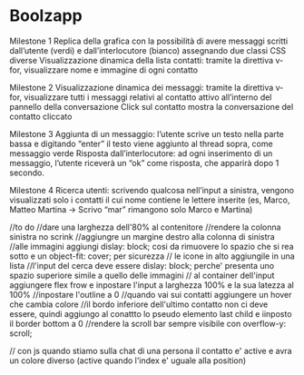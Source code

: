 # Boolzapp

Milestone 1
Replica della grafica con la possibilità di avere messaggi scritti dall’utente (verdi) e dall’interlocutore (bianco) assegnando due classi CSS diverse
Visualizzazione dinamica della lista contatti: tramite la direttiva v-for, visualizzare nome e immagine di ogni contatto

Milestone 2
Visualizzazione dinamica dei messaggi: tramite la direttiva v-for, visualizzare tutti i messaggi relativi al contatto attivo all’interno del pannello della conversazione
Click sul contatto mostra la conversazione del contatto cliccato

Milestone 3
Aggiunta di un messaggio: l’utente scrive un testo nella parte bassa e digitando “enter” il testo viene aggiunto al thread sopra, come messaggio verde
Risposta dall’interlocutore: ad ogni inserimento di un messaggio, l’utente riceverà un “ok” come risposta, che apparirà dopo 1 secondo.

Milestone 4
Ricerca utenti: scrivendo qualcosa nell’input a sinistra, vengono visualizzati solo i contatti il cui nome contiene le lettere inserite (es, Marco, Matteo Martina -> Scrivo “mar” rimangono solo Marco e Martina)

//to do
//dare una larghezza dell'80% al contenitore
//rendere la colonna sinistra no scrink
//aggiungre un margine destro alla colonna di sinistra
//alle immagini aggiungi dislay: block; cosi da rimuovere lo spazio che si rea sotto e un object-fit: cover; per sicurezza
// le icone in alto aggiungile in una lista
//l'input del cerca deve essere dislay: block; perche' presenta uno spazio superiore simile a quello delle immagini
// al container dell'input aggiungere flex frow e inpostare l'input a larghezza 100% e la sua latezza al 100%
//inpostare l'outline a 0
//quando vai sui contatti aggiungere un hover che cambia colore
//il bordo inferiore dell'ultimo contatto non ci deve essere, quindi aggiungo al conattto lo pseudo elemento last child e iinposto il border bottom a 0
//rendere la scroll bar sempre visibile con overflow-y: scroll;

// con js quando stiamo sulla chat di una persona il contatto e' active e avra un colore diverso
(active quando l'index e' uguale alla position)
